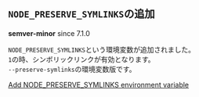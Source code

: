 ## `NODE_PRESERVE_SYMLINKS`の追加

**semver-minor** since 7.1.0

`NODE_PRESERVE_SYMLINKS`という環境変数が追加されました。  
`1`の時、シンボリックリンクが有効となります。  
`--preserve-symlinks`の環境変数版です。  

[Add NODE_PRESERVE_SYMLINKS environment variable](https://github.com/nodejs/node/pull/8749)
